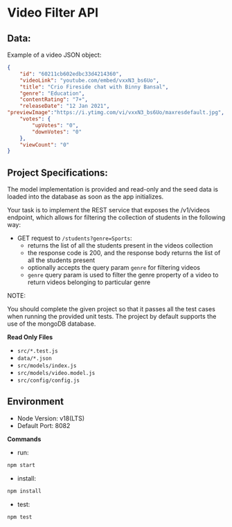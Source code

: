 
# Video Filter API

## Data:

Example of a video JSON object:

```json
{
	"id": "60211cb602edbc33d4214360",
	"videoLink": "youtube.com/embed/vxxN3_bs6Uo",
	"title": "Crio Fireside chat with Binny Bansal",
	"genre": "Education",
	"contentRating": "7+",
	"releaseDate": "12 Jan 2021",
"previewImage":"https://i.ytimg.com/vi/vxxN3_bs6Uo/maxresdefault.jpg",
	"votes": {
		"upVotes": "0",
		"downVotes": "0"
	},
	"viewCount": "0"
}
```

## Project Specifications:

The model implementation is provided and read-only and the seed data is loaded into the database as soon as the app initializes.

Your task is to implement the REST service that exposes the /v1/videos endpoint, which allows for filtering the collection of students in the following way:

- GET request to `/students?genre=Sports`:
  - returns the list of all the students present in the videos collection
  - the response code is 200, and the response body returns the list of all the students present
  - optionally accepts the query param `genre` for filtering videos
  - `genre` query param is used to filter the genre property of a video to return videos belonging to particular genre

NOTE:

You should complete the given project so that it passes all the test cases when running the provided unit tests. The project by default supports the use of the mongoDB database.

**Read Only Files**

- `src/*.test.js`
- `data/*.json`
- `src/models/index.js`
- `src/models/video.model.js`
- `src/config/config.js`

## Environment

- Node Version: v18(LTS)
- Default Port: 8082

**Commands**

- run:

```bash
npm start
```

- install:

```bash
npm install
```

- test:

```bash
npm test
```
